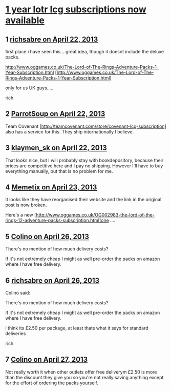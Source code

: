 # [1 year lotr lcg subscriptions now available](https://community.fantasyflightgames.com/topic/82730-1-year-lotr-lcg-subscriptions-now-available/)

## 1 [richsabre on April 22, 2013](https://community.fantasyflightgames.com/topic/82730-1-year-lotr-lcg-subscriptions-now-available/?do=findComment&comment=787569)

first place i have seen this….great idea, though it doesnt include the deluxe packs.

http://www.oggames.co.uk/The-Lord-of-The-Rings-Adventure-Packs-1-Year-Subscription.html [http://www.oggames.co.uk/The-Lord-of-The-Rings-Adventure-Packs-1-Year-Subscription.html]

only for us UK guys…..

rich

## 2 [ParrotSoup on April 22, 2013](https://community.fantasyflightgames.com/topic/82730-1-year-lotr-lcg-subscriptions-now-available/?do=findComment&comment=787583)

Team Covenant [http://teamcovenant.com/store/covenant-lcg-subscription] also has a service for this. They ship internationally I believe. 

## 3 [klaymen_sk on April 22, 2013](https://community.fantasyflightgames.com/topic/82730-1-year-lotr-lcg-subscriptions-now-available/?do=findComment&comment=787595)

That looks nice, but I will probably stay with bookdepository, because their prices are competitive here and I pay no shipping. However I'll have to buy everything manually, but that is no problem for me.

## 4 [Memetix on April 23, 2013](https://community.fantasyflightgames.com/topic/82730-1-year-lotr-lcg-subscriptions-now-available/?do=findComment&comment=787906)

It looks like they have reorganised their website and the link in the original post is now broken.

Here's a new [http://www.oggames.co.uk/OG002983-the-lord-of-the-rings-12-adventure-packs-subscription.html]one ….

## 5 [Colino on April 26, 2013](https://community.fantasyflightgames.com/topic/82730-1-year-lotr-lcg-subscriptions-now-available/?do=findComment&comment=789319)

There's no mention of how much delivery costs?

If it's not extremely cheap I might as well pre-order the packs on amazon where I have free delivery.

## 6 [richsabre on April 26, 2013](https://community.fantasyflightgames.com/topic/82730-1-year-lotr-lcg-subscriptions-now-available/?do=findComment&comment=789345)

Colino said:

There's no mention of how much delivery costs?

If it's not extremely cheap I might as well pre-order the packs on amazon where I have free delivery.



i think its £2.50 per package, at least thats what it says for standard deliveries

rich

## 7 [Colino on April 27, 2013](https://community.fantasyflightgames.com/topic/82730-1-year-lotr-lcg-subscriptions-now-available/?do=findComment&comment=789595)

Not really worth it when other outlets offer free deliverym £2.50 is more than the discount they give you so you're not really saving anything except for the effort of ordering the packs yourself.

